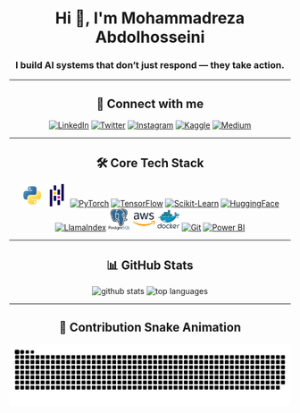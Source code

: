 <h1 align="center">Hi 👋, I'm Mohammadreza Abdolhosseini</h1>
<h3 align="center">I build AI systems that don’t just respond — they take action.</h3>

---

<h2 align="center">🔗 Connect with me</h3>
<p align="center">
  <a href="https://linkedin.com/in/mhmdrzabd" target="_blank"><img src="https://img.shields.io/badge/linkedin-%230077B5.svg?&style=for-the-badge&logo=linkedin&logoColor=white" alt="LinkedIn"/></a>
  <a href="https://twitter.com/mhmdrz_abd" target="_blank"><img src="https://img.shields.io/badge/twitter-%231DA1F2.svg?&style=for-the-badge&logo=twitter&logoColor=white" alt="Twitter"/></a>
  <a href="https://instagram.com/mhmdrz_abd" target="_blank"><img src="https://img.shields.io/badge/instagram-%23E4405F.svg?&style=for-the-badge&logo=instagram&logoColor=white" alt="Instagram"/></a>
  <a href="https://www.kaggle.com/mhmdrzabd4567" target="_blank"><img src="https://img.shields.io/badge/Kaggle-20BEFF.svg?&style=for-the-badge&logo=kaggle&logoColor=white" alt="Kaggle"/></a>
  <a href="https://medium.com/@mhmdrzabd" target="_blank"><img src="https://img.shields.io/badge/medium-%2312100E.svg?&style=for-the-badge&logo=medium&logoColor=white" alt="Medium"/></a>
</p>

---

<h2 align="center">🛠️ Core Tech Stack</h3>
<p align="center">
  <a href="https://www.python.org/" target="_blank" rel="noreferrer"><img src="https://raw.githubusercontent.com/devicons/devicon/master/icons/python/python-original.svg" alt="Python" width="40" height="40"/></a>
  <a href="https://pandas.pydata.org/" target="_blank" rel="noreferrer"><img src="https://raw.githubusercontent.com/devicons/devicon/2ae2a900d2f041da66e950e4d48052658d850630/icons/pandas/pandas-original.svg" alt="Pandas" width="40" height="40"/></a>
  <a href="https://pytorch.org/" target="_blank" rel="noreferrer"><img src="https://www.vectorlogo.zone/logos/pytorch/pytorch-icon.svg" alt="PyTorch" width="40" height="40"/></a>
  <a href="https://www.tensorflow.org/" target="_blank" rel="noreferrer"><img src="https://www.vectorlogo.zone/logos/tensorflow/tensorflow-icon.svg" alt="TensorFlow" width="40" height="40"/></a>
  <a href="https://scikit-learn.org/" target="_blank" rel="noreferrer"><img src="https://upload.wikimedia.org/wikipedia/commons/0/05/Scikit_learn_logo_small.svg" alt="Scikit-Learn" width="40" height="40"/></a>
  <a href="https://huggingface.co/" target="_blank" rel="noreferrer"><img src="https://huggingface.co/front/assets/huggingface_logo.svg" alt="HuggingFace" width="40" height="40"/></a>
  <a href="https://www.llamaindex.ai/" target="_blank" rel="noreferrer"><img src="https://raw.githubusercontent.com/run-llama/LlamaIndexTS/main/docs/LlamaIndex-logo-dark.svg" alt="LlamaIndex" width="40" height="40"/></a>
  <a href="https://www.postgresql.org/" target="_blank" rel="noreferrer"><img src="https://raw.githubusercontent.com/devicons/devicon/master/icons/postgresql/postgresql-original-wordmark.svg" alt="PostgreSQL" width="40" height="40"/></a>
  <a href="https://aws.amazon.com/" target="_blank" rel="noreferrer"><img src="https://raw.githubusercontent.com/devicons/devicon/master/icons/amazonwebservices/amazonwebservices-original-wordmark.svg" alt="AWS" width="40" height="40"/></a>
  <a href="https://www.docker.com/" target="_blank" rel="noreferrer"><img src="https://raw.githubusercontent.com/devicons/devicon/master/icons/docker/docker-original-wordmark.svg" alt="Docker" width="40" height="40"/></a>
  <a href="https://git-scm.com/" target="_blank" rel="noreferrer"><img src="https://www.vectorlogo.zone/logos/git-scm/git-scm-icon.svg" alt="Git" width="40" height="40"/></a>
  <a href="https://powerbi.microsoft.com/" target="_blank" rel="noreferrer"><img src="https://raw.githubusercontent.com/devicons/devicon/1119b9f84c022097a4b09a263845de36104d53be/icons/powerbi/powerbi-original.svg" alt="Power BI" width="40" height="40"/></a>
</p>

---

<h2 align="center">📊 GitHub Stats</h3>
<div align="center">
  <img src="https://github-readme-stats.vercel.app/api?username=mhmdrzabd&show_icons=true&locale=en&theme=dracula&include_all_commits=true&count_private=true" height="150" alt="github stats"/>
  <img src="https://github-readme-stats.vercel.app/api/top-langs?username=mhmdrzabd&locale=en&layout=compact&theme=dracula" height="150" alt="top languages"/>
</div>

---

<h2 align="center">🐍 Contribution Snake Animation</h3>
<div align="center">
  <img src=".github/github-contribution-grid-snake-dark.svg" alt="github contribution snake animation"/>
</div>
